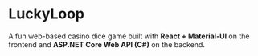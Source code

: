 # LuckyLoop
A fun web-based casino dice game built with **React + Material-UI** on the frontend and **ASP.NET Core Web API (C#)** on the backend.
